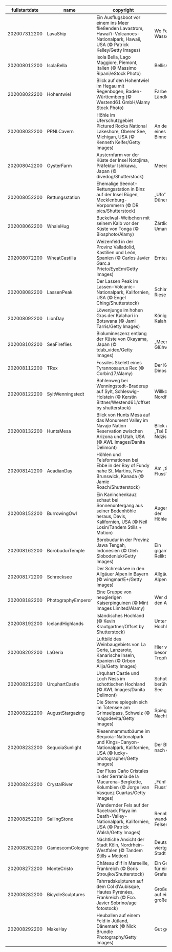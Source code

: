 |fullstartdate|name|copyright|title|image|
|--|--|--|--|--|
202007312200|LavaShip|Ein Ausflugsboot vor einem ins Meer fließenden Lavastrom, Hawaiʻi-Volcanoes-Nationalpark, Hawaii, USA (© Patrick Kelley/Getty Images)|Wo Feuer auf Wasser trifft|![](/de-DE/2020/08/202007312200LavaShip.jpg)|
202008012200|IsolaBella|Isola Bella, Lago Maggiore, Piemont, Italien (© Massimo Ripani/eStock Photo)|Bellissima!|![](/de-DE/2020/08/202008012200IsolaBella.jpg)|
202008022200|Hohentwiel|Blick auf den Hohentwiel im Hegau mit Regenbogen, Baden-Württemberg (© Westend61 GmbH/Alamy Stock Photo)|Farbenspiel im Ländle|![](/de-DE/2020/08/202008022200Hohentwiel.jpg)|
202008032200|PRNLCavern|Höhle im Uferschutzgebiet Pictured Rocks National Lakeshore, Oberer See, Michigan, USA (© Kenneth Keifer/Getty Images)|An der Küste eines Binnensees|![](/de-DE/2020/08/202008032200PRNLCavern.jpg)|
202008042200|OysterFarm|Austernfarm vor der Küste der Insel Notojima, Präfektur Ishikawa, Japan (© divedog/Shutterstock)|Meeresfrüchte|![](/de-DE/2020/08/202008042200OysterFarm.jpg)|
202008052200|Rettungsstation|Ehemalige Seenot-Rettungsstation in Binz auf der Insel Rügen, Mecklenburg-Vorpommern (© DR pics/Shutterstock)|„Ufo“ in den Dünen|![](/de-DE/2020/08/202008052200Rettungsstation.jpg)|
202008062200|WhaleHug|Buckelwal-Weibchen mit seinem Kalb vor der Küste von Tonga (© Biosphoto/Alamy)|Zärtliche Umarmung|![](/de-DE/2020/08/202008062200WhaleHug.jpg)|
202008072200|WheatCastilla|Weizenfeld in der Provinz Valladolid, Kastilien und León, Spanien (© Carlos Javier Garc.a Prieto/EyeEm/Getty Images)|Erntezeit|![](/de-DE/2020/08/202008072200WheatCastilla.jpg)|
202008082200|LassenPeak|Der Lassen Peak im Lassen-Volcanic-Nationalpark, Kalifornien, USA (© Engel Ching/Shutterstock)|Schlafender Riese|![](/de-DE/2020/08/202008082200LassenPeak.jpg)|
202008092200|LionDay|Löwenjunge im hohen Gras der Kalahari in Botswana (© Jami Tarris/Getty Images)|Könige der Kalahari|![](/de-DE/2020/08/202008092200LionDay.jpg)|
202008102200|SeaFireflies|Biolumineszenz entlang der Küste von Okayama, Japan (© tdub_video/Getty Images)|„Meeres-Glühwürmchen“|![](/de-DE/2020/08/202008102200SeaFireflies.jpg)|
202008112200|TRex|Fossiles Skelett eines Tyrannosaurus Rex (© Corbin17/Alamy)|Der König der Dinosaurier|![](/de-DE/2020/08/202008112200TRex.jpg)|
202008122200|SyltWenningstedt|Bohlenweg bei Wenningstedt-Braderup auf Sylt, Schleswig-Holstein (© Kerstin Bittner/Westend61/offset by shutterstock)|Willkommen in Nordfriesland!|![](/de-DE/2020/08/202008122200SyltWenningstedt.jpg)|
202008132200|HuntsMesa|Blick von Hunts Mesa auf das Monument Valley im Navajo Nation Reservation zwischen Arizona und Utah, USA (© AWL Images/Danita Delimont)|Blick auf das „Tsé Biiʼ Ndzisgaii“|![](/de-DE/2020/08/202008132200HuntsMesa.jpg)|
202008142200|AcadianDay|Höhlen und Felsformationen bei Ebbe in der Bay of Fundy nahe St. Martins, New Brunswick, Kanada (© Jamie Roach/Shutterstock)|Am „tiefen Fluss“|![](/de-DE/2020/08/202008142200AcadianDay.jpg)|
202008152200|BurrowingOwl|Ein Kaninchenkauz schaut bei Sonnenuntergang aus seiner Bodenhöhle heraus, Davis, Kalifornien, USA (© Neil Losin/Tandem Stills + Motion)|Augen auf bei der Höhlenwahl!|![](/de-DE/2020/08/202008152200BurrowingOwl.jpg)|
202008162200|BorobudurTemple|Borobudur in der Provinz Jawa Tengah, Indonesien (© Oleh Slobodeniuk/Getty Images)|Ein gigantisches Relikt auf Java|![](/de-DE/2020/08/202008162200BorobudurTemple.jpg)|
202008172200|Schrecksee|Der Schrecksee in den Allgäuer Alpen in Bayern (© wingmar/E+/Getty Images)|Allgäuer Alpenpanorama|![](/de-DE/2020/08/202008172200Schrecksee.jpg)|
202008182200|PhotographyEmperor|Eine Gruppe von neugierigen Kaiserpinguinen (© Mint Images Limited/Alamy)|Wer drückt hier den Auslöser?|![](/de-DE/2020/08/202008182200PhotographyEmperor.jpg)|
202008192200|IcelandHighlands|Isländisches Hochland (© Kevin Krautgartner/Offset by Shutterstock)|Unterwegs im Hochland|![](/de-DE/2020/08/202008192200IcelandHighlands.jpg)|
202008202200|LaGeria|Luftbild des Weinbaugebiets von La Geria, Lanzarote, Kanarische Inseln, Spanien (© Orbon Alija/Getty Images)|Hier wächst ein besonderer Tropfen|![](/de-DE/2020/08/202008202200LaGeria.jpg)|
202008212200|UrquhartCastle|Urquhart Castle und Loch Ness im schottischen Hochland (© AWL Images/Danita Delimont)|Schottlands berühmtester See|![](/de-DE/2020/08/202008212200UrquhartCastle.jpg)|
202008222200|AugustStargazing|Die Sterne spiegeln sich im Totensee am Grimselpass, Schweiz (© magodevita/Getty Images)|Spiegelung des Nachthimmels|![](/de-DE/2020/08/202008222200AugustStargazing.jpg)|
202008232200|SequoiaSunlight|Riesenmammutbäume im Sequoia-Nationalpark und Kings-Canyon-Nationalpark, Kalifornien, USA (© lucky-photographer/Getty Images)|Der Blick geht nach oben|![](/de-DE/2020/08/202008232200SequoiaSunlight.jpg)|
202008242200|CrystalRiver|Der Fluss Caño Cristales in der Serranía de la Macarena-Bergkette, Kolumbien (© Jorge Ivan Vasquez Cuartas/Getty Images)|„Fünf-Farben-Fluss“|![](/de-DE/2020/08/202008242200CrystalRiver.jpg)|
202008252200|SailingStone|Wandernder Fels auf der Racetrack Playa im Death-Valley-Nationalpark, Kalifornien, USA (© Patrick Walsh/Getty Images)|Rennbahn für wandernde Felsen|![](/de-DE/2020/08/202008252200SailingStone.jpg)|
202008262200|GamescomCologne|Nächtliche Ansicht der Stadt Köln, Nordrhein-Westfalen (© Tandem Stills + Motion)|Deutschlands viertgrößte Stadt|![](/de-DE/2020/08/202008262200GamescomCologne.jpg)|
202008272200|MonteCristo|Château d'If in Marseille, Frankreich (© Boris Stroujko/Shutterstock)|Ein Gefängnis für einen Grafen|![](/de-DE/2020/08/202008272200MonteCristo.jpg)|
202008282200|BicycleSculptures|Fahrradskulpturen auf dem Col d'Aubisque, Hautes Pyrénées, Frankreich (© Fco. Javier Sobrino/age fotostock)|Große Räder auf einem großen Berg|![](/de-DE/2020/08/202008282200BicycleSculptures.jpg)|
202008292200|MakeHay|Heuballen auf einem Feld in Jütland, Dänemark (© Nick Brundle Photography/Getty Images)|Gut gerollt|![](/de-DE/2020/08/202008292200MakeHay.jpg)|
